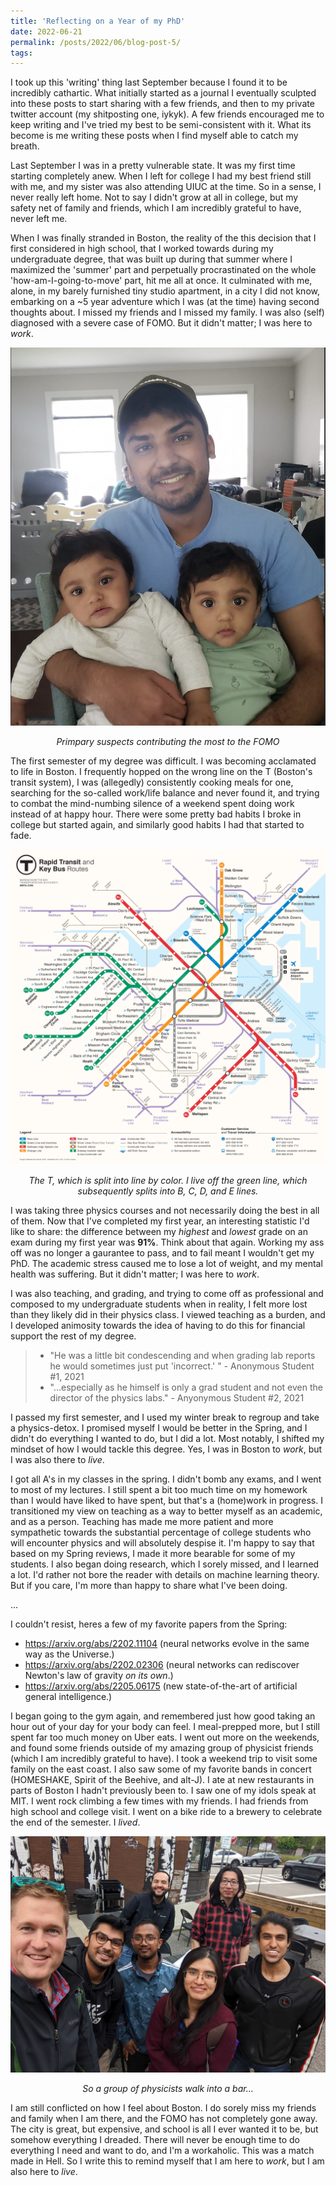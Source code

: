 ```yaml
---
title: 'Reflecting on a Year of my PhD'
date: 2022-06-21
permalink: /posts/2022/06/blog-post-5/
tags:
---
```


I took up this 'writing' thing last September because I found it to be incredibly cathartic. What initially started as a journal I eventually sculpted into these posts to start sharing with a few friends, and then to my private twitter account (my shitposting one, iykyk). A few friends encouraged me to keep writing and I've tried my best to be semi-consistent with it. What its become is me writing these posts when I find myself able to catch my breath.

Last September I was in a pretty vulnerable state. It was my first time starting completely anew. When I left for college I had my best friend still with me, and my sister was also attending UIUC at the time. So in a sense, I never really left home. Not to say I didn't grow at all in college, but my safety net of family and friends, which I am incredibly grateful to have, never left me.

When I was finally stranded in Boston, the reality of the this decision that I first considered in high school, that I worked towards during my undergraduate degree, that was built up during that summer where I maximized the 'summer' part and perpetually procrastinated on the whole 'how-am-I-going-to-move' part, hit me all at once. It culminated with me, alone, in my barely furnished tiny studio apartment, in a city I did not know, embarking on a ~5 year adventure which I was (at the time) having second thoughts about. I missed my friends and I missed my family. I was also (self) diagnosed with a severe case of FOMO. But it didn't matter; I was here to *work*.

![mug](/images/twins.JPG)
<p align="center">
  <em>Primpary suspects contributing the most to the FOMO</em>
</p>

The first semester of my degree was difficult. I was becoming acclamated to life in Boston. I frequently hopped on the wrong line on the T (Boston's transit system), I was (allegedly) consistently cooking meals for one, searching for the so-called work/life balance and never found it, and trying to combat the mind-numbing silence of a weekend spent doing work instead of at happy hour. There were some pretty bad habits I broke in college but started again, and similarly good habits I had that started to fade.

![mug](/images/train_map.JPG)
<p align="center">
  <em>The T, which is split into line by color. I live off the green line, which subsequently splits into B, C, D, and E lines. </em>
</p>

I was taking three physics courses and not necessarily doing the best in all of them. Now that I've completed my first year, an interesting statistic I'd like to share: the difference between my *highest* and *lowest* grade on an exam during my first year was **91%**. Think about that again. Working my ass off was no longer a gaurantee to pass, and to fail meant I wouldn't get my PhD. The academic stress caused me to lose a lot of weight, and my mental health was suffering. But it didn't matter; I was here to *work*.

I was also teaching, and grading, and trying to come off as professional and composed to my undergraduate students when in reality, I felt more lost than they likely did in their physics class. I viewed teaching as a burden, and I developed animosity towards the idea of having to do this for financial support the rest of my degree.

> * "He was a little bit condescending and when grading lab reports he would sometimes just put 'incorrect.' " - Anonymous Student #1, 2021
> * "...especially as he himself is only a grad student and not even the director of the physics labs." - Anyonymous Student #2, 2021

I passed my first semester, and I used my winter break to regroup and take a physics-detox. I promised myself I would be better in the Spring, and I didn't do everything I wanted to do, but I did a lot. Most notably, I shifted my mindset of how I would tackle this degree. Yes, I was in Boston to *work*, but I was also there to *live*.

I got all A's in my classes in the spring. I didn't bomb any exams, and I went to most of my lectures. I still spent a bit too much time on my homework than I would have liked to have spent, but that's a (home)work in progress. I transitioned my view on teaching as a way to better myself as an academic, and as a person. Teaching has made me more patient and more sympathetic towards the substantial percentage of college students who will encounter physics and will absolutely despise it. I'm happy to say that based on my Spring reviews, I made it more bearable for some of my students. I also began doing research, which I sorely missed, and I learned a lot. I'd rather not bore the reader with details on machine learning theory. But if you care, I'm more than happy to share what I've been doing.

...

I couldn't resist, heres a few of my favorite papers from the Spring:

- https://arxiv.org/abs/2202.11104 (neural networks evolve in the same way as the Universe.)
- https://arxiv.org/abs/2202.02306 (neural networks can rediscover Newton's law of gravity *on its own*.)
- https://arxiv.org/abs/2205.06175 (new state-of-the-art of artificial general intelligence.)

I began going to the gym again, and remembered just how good taking an hour out of your day for your body can feel. I meal-prepped more, but I still spent far too much money on Uber eats. I went out more on the weekends, and found some friends outside of my amazing group of physicist friends (which I am incredibly grateful to have). I took a weekend trip to visit some family on the east coast. I also saw some of my favorite bands in concert (HOMESHAKE, Spirit of the Beehive, and alt-J). I ate at new restaurants in parts of Boston I hadn't previously been to. I saw one of my idols speak at MIT. I went rock climbing a few times with my friends. I had friends from high school and college visit. I went on a bike ride to a brewery to celebrate the end of the semester. I *lived*.

![mug](/images/bikesbrews.JPG)
<p align="center">
  <em>So a group of physicists walk into a bar...</em>
</p>

I am still conflicted on how I feel about Boston. I do sorely miss my friends and family when I am there, and the FOMO has not completely gone away. The city is great, but expensive, and school is all I ever wanted it to be, but somehow everything I dreaded. There will never be enough time to do everything I need and want to do, and I'm a workaholic. This was a match made in Hell. So I write this to remind myself that I am here to *work*, but I am also here to *live*.

